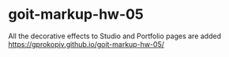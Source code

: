# goit-markup-hw-05
All the decorative effects to Studio and Portfolio pages are added </br>
https://gprokopiv.github.io/goit-markup-hw-05/
